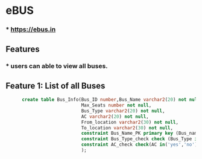 # eBUS
   ###  * https://ebus.in

## Features
   ###  * users can able to view all buses.
   
## Feature 1: List of all Buses
```sql
      create table Bus_Info(Bus_ID number,Bus_Name varchar2(20) not null,
                            Max_Seats number not null,
                            Bus_Type varchar2(20) not null,
                            AC varchar2(20) not null,
                            From_location varchar2(30) not null,
                            To_location varchar2(30) not null,
                            constraint Bus_Name_PK primary key (Bus_name),
                            constraint Bus_Type_check check (Bus_Type in('Seater','Sleeper','Semi-Sleeper'),
                            constraint AC_check check(AC in('yes','no')
                            );
                            
                            
                            
